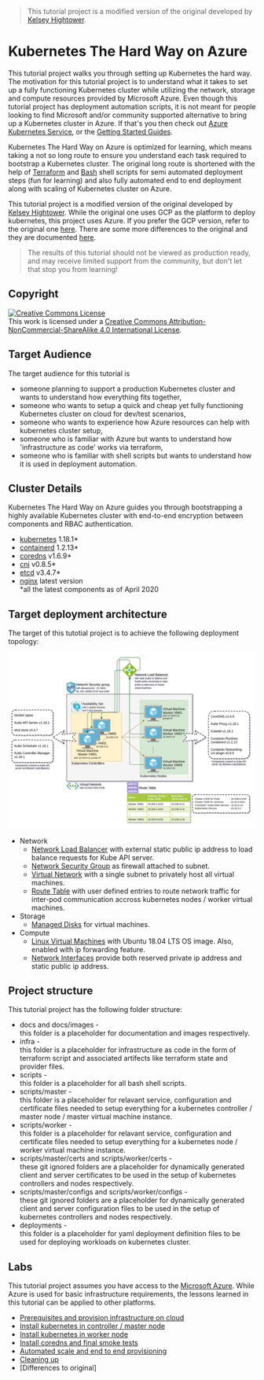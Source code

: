 > This tutorial project is a modified version of the original developed by [Kelsey Hightower](https://github.com/kelseyhightower/kubernetes-the-hard-way).

# Kubernetes The Hard Way on Azure

This tutorial project walks you through setting up Kubernetes the hard way. The motivation for this tutorial project is to understand what it takes to set up a fully functioning Kubernetes cluster while utilizing the network, storage and compute resources provided by Microsoft Azure. Even though this tutorial project has deployment automation scripts, it is not meant for people looking to find Microsoft and/or community supported alternative to bring up a Kubernetes cluster in Azure. If that's you then check out [Azure Kubernetes Service](https://azure.microsoft.com/en-gb/services/kubernetes-service/), or the [Getting Started Guides](https://kubernetes.io/docs/setup).

Kubernetes The Hard Way on Azure is optimized for learning, which means taking a not so long route to ensure you understand each task required to bootstrap a Kubernetes cluster. The original long route is shortened with the help of [Terraform](https://www.terraform.io/) and [Bash](https://www.gnu.org/software/bash/) shell scripts for semi automated deployment steps (fun for learning) and also fully automated end to end deployment along with scaling of Kubernetes cluster on Azure.

This tutorial project is a modified version of the original developed by [Kelsey Hightower](https://github.com/kelseyhightower/kubernetes-the-hard-way). While the original one uses GCP as the platform to deploy kubernetes, this project uses Azure. If you prefer the GCP version, refer to the original one [here](https://github.com/kelseyhightower/kubernetes-the-hard-way). There are some more differences to the original and they are documented [here](docs/differences-to-original).

> The results of this tutorial should not be viewed as production ready, and may receive limited support from the community, but don't let that stop you from learning!

## Copyright

<a rel="license" href="http://creativecommons.org/licenses/by-nc-sa/4.0/"><img alt="Creative Commons License" style="border-width:0" src="https://i.creativecommons.org/l/by-nc-sa/4.0/88x31.png" /></a><br />This work is licensed under a <a rel="license" href="http://creativecommons.org/licenses/by-nc-sa/4.0/">Creative Commons Attribution-NonCommercial-ShareAlike 4.0 International License</a>.

## Target Audience

The target audience for this tutorial is
* someone planning to support a production Kubernetes cluster and wants to understand how everything fits together,
* someone who wants to setup a quick and cheap yet fully functioning Kubernetes cluster on cloud for dev/test scenarios,
* someone who wants to experience how Azure resources can help with kubernetes cluster setup,
* someone who is familiar with Azure but wants to understand how 'infrastructure as code' works via terraform,
* someone who is familiar with shell scripts but wants to understand how it is used in deployment automation.

## Cluster Details

Kubernetes The Hard Way on Azure guides you through bootstrapping a highly available Kubernetes cluster with end-to-end encryption between components and RBAC authentication.

* [kubernetes](https://github.com/kubernetes/kubernetes) 1.18.1*
* [containerd](https://github.com/containerd/containerd) 1.2.13*
* [coredns](https://github.com/coredns/coredns) v1.6.9*
* [cni](https://github.com/containernetworking/cni) v0.8.5*
* [etcd](https://github.com/coreos/etcd) v3.4.7*
* [nginx](https://www.nginx.com/) latest version  
*all the latest components as of April 2020

## Target deployment architecture

The target of this tutotial project is to achieve the following deployment topology:

![topology](docs/images/topology.png)

* Network
  * [Network Load Balancer](https://docs.microsoft.com/en-us/azure/load-balancer/load-balancer-overview) with external static public ip address to load balance requests for Kube API server.
  * [Network Security Group](https://docs.microsoft.com/en-us/azure/virtual-network/security-overview) as firewall attached to subnet.
  * [Virtual Network](https://docs.microsoft.com/en-us/azure/virtual-network/virtual-networks-overview) with a single subnet to privately host all virtual machines.
  * [Route Table](https://docs.microsoft.com/en-us/azure/virtual-network/virtual-networks-udr-overview) with user defined entries to route network traffic for inter-pod communication accross kubernetes nodes / worker virtual machines.
* Storage
  * [Managed Disks](https://docs.microsoft.com/en-us/azure/virtual-machines/windows/managed-disks-overview) for virtual machines.
* Compute
   * [Linux Virtual Machines](https://docs.microsoft.com/en-us/azure/virtual-machines/linux/overview) with Ubuntu 18.04 LTS OS image. Also, enabled with ip forwarding feature.
   * [Network Interfaces](https://docs.microsoft.com/en-us/azure/virtual-network/virtual-network-network-interface-vm) provide both reserved private ip address and static public ip address.

## Project structure

This tutorial project has the following folder structure:
* docs and docs/images -  
this folder is a placeholder for documentation and images respectively.
* infra -  
this folder is a placeholder for infrastructure as code in the form of terraform script and associated artifects like terraform state and provider files.
* scripts -  
this folder is a placeholder for all bash shell scripts.
* scripts/master -  
this folder is a placeholder for relavant service, configuration and certificate files needed to setup everything for a kubernetes controller / master node / master virtual machine instance.
* scripts/worker -  
this folder is a placeholder for relavant service, configuration and certificate files needed to setup everything for a kubernetes node / worker virtual machine instance.
* scripts/master/certs and scripts/worker/certs -  
these git ignored folders are a placeholder for dynamically generated client and server certificates to be used in the setup of kubernetes controllers and nodes respectively.
* scripts/master/configs and scripts/worker/configs -  
these git ignored folders are a placeholder for dynamically generated client and server configuration files to be used in the setup of kubernetes controllers and nodes respectively.
* deployments -  
this folder is a placeholder for yaml deployment definition files to be used for deploying workloads on kubernetes cluster.

## Labs

This tutorial project assumes you have access to the [Microsoft Azure](https://portal.azure.com). While Azure is used for basic infrastructure requirements, the lessons learned in this tutorial can be applied to other platforms.

* [Prerequisites and provision infrastructure on cloud](infra/README.md)
* [Install kubernetes in controller / master node](scripts/master/README.md)
* [Install kubernetes in worker node](scripts/worker/README.md)
* [Install coredns and final smoke tests](scripts/deployments/README.md)
* [Automated scale and end to end provisioning](docs/automated-setup.md)
* [Cleaning up](docs/cleanup.md)
* [Differences to original]